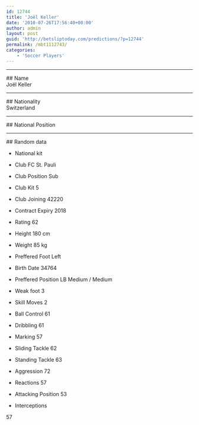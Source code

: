 ```yaml
---
id: 12744
title: 'Joël Keller'
date: '2010-07-26T17:56:40+00:00'
author: admin
layout: post
guid: 'http://betsliptoday.com/predictions/?p=12744'
permalink: /mbt1112743/
categories:
    - 'Soccer Players'
---
```


- - - - - -

\## Name  
 Joël Keller

- - - - - -

\## Nationality  
 Switzerland

- - - - - -

\## National Position

- - - - - -

\## Random data

- National kit
- Club
 FC St. Pauli

- Club Position
 Sub

- Club Kit
 5

- Club Joining
 42220

- Contract Expiry
 2018

- Rating
 62

- Height
 180 cm

- Weight
 85 kg

- Preffered Foot
 Left

- Birth Date
 34764

- Preffered Position
 LB Medium / Medium

- Weak foot
 3

- Skill Moves
 2

- Ball Control
 61

- Dribbling
 61

- Marking
 57

- Sliding Tackle
 62

- Standing Tackle
 63

- Aggression
 72

- Reactions
 57

- Attacking Position
 53

- Interceptions

 57